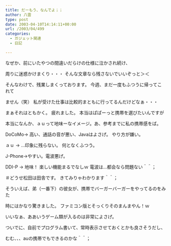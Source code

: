 ```yaml
---
title: だーもう、なんでよ；；
author: 八雲
type: post
date: 2003-04-10T14:14:11+00:00
url: /2003/04/499
categories:
  - ガジェット関連
  - 日記

---
```

なぜか、前にいたやつの間違いだらけの仕様に泣かされ続け、
  
周りに迷惑かけまくり・・・ そんな文章なら残さないでいいぞっと＞＜

そんなわけで、残業しまくっております。 今週、まだ一度もふつうに帰ってこれて
  
ません（笑） 私が受けた仕事は比較的まともに行ってるんだけどなぁ・・・
  
まぁそれはともかく。 疲れました。 本当はぱぱーっと携帯を選びたいんですが
  
本当になんか、ａｕって地味ーなイメージ。あ、参考までに私の携帯感をば。
  
DoCoMo→ 高い、通話の音が悪い、Javaはよさげ。 やり方が嫌い。
  
ａｕ → …印象に残らない。 何となくふつう。
  
J-Phone→やすい。電波悪げ。
  
DDI-P → 地味！ 楽しい機能まるでなしｗ 電波は…都会なら問題ない＾＾；
  
＃どうせ松田は田舎です。 きてみりゃわかります＾＾；

そういえば、弟（一番下）の彼女が、携帯でバーガーバーガーをやってるのをみた
  
時にはかなり驚きました。 ファミコン版とそっくりそのまんまやん！ｗ
  
いいなぁ、ああいうゲーム類が入るのは非常によさげ。
  
ついでに、自前でプログラム書いて、常時表示させておくとかも良さそうだし、
  
むむ、、、auの携帯でもできるのかな＾＾；